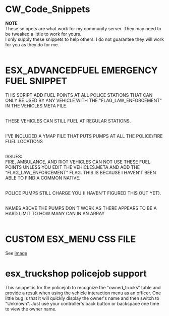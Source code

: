 # CW_Code_Snippets
**NOTE**
<br>
These snippets are what work for my community server.  They may need to be tweaked a little to work for yours.
<br>
I only supply these snippets to help others.  I do not guarantee they will work for you as they do for me.
<br><br>
# ESX_ADVANCEDFUEL EMERGENCY FUEL SNIPPET
THIS SCRIPT ADD FUEL POINTS AT ALL POLICE STATIONS THAT CAN ONLY BE USED BY ANY VEHICLE WITH THE "FLAG_LAW_ENFORCEMENT"
IN THE VEHICLES.META FILE. <BR><BR>

THESE VEHICLES CAN STILL FUEL AT REGULAR STATIONS.<BR><bR>

I'VE INCLUDED A YMAP FILE THAT PUTS PUMPS AT ALL THE POLICE/FIRE FUEL LOCATIONS<BR><BR>

ISSUES:<BR>
FIRE, AMBULANCE, AND RIOT VEHICLES CAN NOT USE THESE FUEL POINTS UNLESS YOU EDIT THE VEHICLES.META AND ADD THE
"FLAG_LAW_ENFORCEMENT" FLAG.  THIS IS BECAUSE I HAVEN'T BEEN ABLE TO FIND A COMMON NATIVE.<BR><BR>

POLICE PUMPS STILL CHARGE YOU (I HAVEN'T FIGURED THIS OUT YET).<BR><bR>

NAMES ABOVE THE PUMPS DON'T WORK AS THERE APPEARS TO BE A HARD LIMIT TO HOW MANY CAN IN AN ARRAY
<br><br>
# CUSTOM ESX_MENU CSS FILE
See [image](https://media.discordapp.net/attachments/349481476481482752/429406436926423060/20180330173809_1.jpg?width=890&height=501)

# esx_truckshop policejob support
This snippet is for the policejob to recognize the "owned_trucks" table and provide a result when using the vehicle interaction menu as an officer.
One little bug is that it will quickly display the owner's name and then switch to "Unknown".  Just use your controller's back button or backspace one time to view the owner name.
